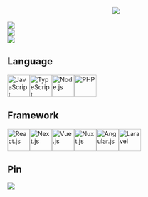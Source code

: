 
<p align="center">
<a href="https://twitter.com/yuta66510630"><img src="https://img.shields.io/badge/twitter-%231DA1F2.svg?&style=for-the-badge&logo=twitter&logoColor=white" /></a>&nbsp;&nbsp;&nbsp;&nbsp;
<p>

<div>
    <div>
        <img align="center" src="https://github-readme-stats.vercel.app/api/top-langs/?username=ofuji-works&layout=compact&theme=Gradient&hide_title=true&hide_border=true"  />
    </div>
    <div>    
        <img align="center" src="https://github-readme-stats.vercel.app/api/?username=ofuji-works&show_icons=true&count_private=true&hide_rank=true&theme=Gradient&hide_title=true&hide_border=true" />
    </div>
    <div>
        <img align="center" src="http://github-readme-streak-stats.herokuapp.com?user=ofuji-works&hide_border=true&date_format=M%20j%5B%2C%20Y%5D" />
    </div>
</div>

## Language
<div style="display:flex;">
  <img src="https://user-images.githubusercontent.com/66583021/174828062-b3051846-fa5f-4623-b5e9-d61660398a96.svg" alt="JavaScript" width="50" />
  <img src="https://user-images.githubusercontent.com/66583021/174828098-ae621e39-d030-4911-9851-b425faec35b9.svg" alt="TypeScript" width="50" />
  <img src="https://user-images.githubusercontent.com/66583021/174828075-b1fff0b7-9947-42b0-ade0-56782cc40cb2.svg" alt="Node.js" width="50" />
  <img src="https://user-images.githubusercontent.com/66583021/174828077-4191f7eb-13e6-4108-a797-471b2934b970.svg" alt="PHP" width="50" />
</div>

## Framework
<div style="display:flex;">
  <img src="https://user-images.githubusercontent.com/66583021/174828031-75e5a4be-5a8c-47c4-b9f4-283ec2acb904.svg" alt="React.js" width="50" />
  <img src="https://user-images.githubusercontent.com/66583021/174828072-97da4e66-b0b4-40a0-b462-28e813d7e23e.svg" alt="Next.js" width="50" />
  <img src="https://user-images.githubusercontent.com/66583021/174828102-616d53e5-8856-4d5e-b735-164ef668f40c.svg" alt="Vue.js" width="50" />
  <img src="https://user-images.githubusercontent.com/66583021/174828142-5e28f004-75da-408e-95c9-edc33a4a743c.svg" alt="Nuxt.js" width="50" />
  <img src="https://user-images.githubusercontent.com/66583021/174828135-1023247e-dd5c-44cd-81d2-05ff1c319a9f.svg" alt="Angular.js" width="50" />
  <img src="https://user-images.githubusercontent.com/66583021/174828070-6d9d9f5c-1ab6-43ac-99bb-c143aa10447c.svg" alt="Laravel" width="50" />
</div>

## Pin
<img align="center" src="https://github-readme-stats.vercel.app/api/pin/?username=ofuji-works&repo=blog-app" />
